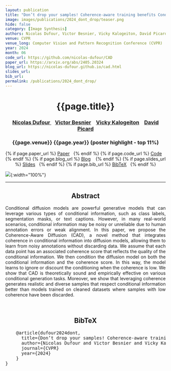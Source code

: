 ```yaml
---
layout: publication
title: "Don’t drop your samples! Coherence-aware training benefits Conditional diffusion"
image: images/publications/2024_dont_drop/teaser.png
hide: false
category: [Image Synthesis]
authors: Nicolas Dufour, Victor Besnier, Vicky Kalogeiton, David Picard
venue: CVPR
venue_long: Computer Vision and Pattern Recognition Conference (CVPR)
year: 2024
month: 06
code_url: https://github.com/nicolas-dufour/CAD
paper_url: https://arxiv.org/abs/2405.20324
blog_url: https://nicolas-dufour.github.io/cad.html
slides_url:
bib_url:
permalink: /publications/2024_dont_drop/
---
```


<h1 align="center"> {{page.title}} </h1>
<!-- Simple call of authors -->
<!-- <h3 align="center"> {{page.authors}} </h3> -->
<!-- Alternatively you can add links to author pages -->
<h3 align="center"> <a href="https://nicolas-dufour.github.io/"> Nicolas Dufour </a> &nbsp;&nbsp; <a href="https://scholar.google.com/citations?hl=fr&user=n_C2h-QAAAAJ">Victor Besnier</a> &nbsp;&nbsp; <a href="https://vicky.kalogeiton.info/">Vicky Kalogeiton</a> &nbsp;&nbsp; <a href="https://davidpicard.github.io/">David Picard</a></h3>


<h3 align="center"> {{page.venue}} {{page.year}} (poster highlight - top 11%) </h3>

<div align="center">
  <p>
    {% if page.paper_url %}
    <a href="{{ page.paper_url }}"><i class="far fa-file-pdf"></i> Paper</a>&nbsp;&nbsp;
    {% endif %}
    {% if page.code_url %}
    <a href="{{ page.code_url }}"><i class="fab fa-github"></i> Code</a> &nbsp;&nbsp;
    {% endif %}
    {% if page.blog_url %}
    <a href="{{ page.blog_url }}"><i class="fab fa-blogger"></i> Blog</a> &nbsp;&nbsp;
    {% endif %}
    {% if page.slides_url %}
    <a href="{{ page.slides_url }}"><i class="far fa-file-pdf"></i> Slides</a>&nbsp;&nbsp;
    {% endif %}
    {% if page.bib_url %}
    <a href="{{ page.bib_url}}"><i class="far fa-file-alt"></i> BibTeX</a>&nbsp;&nbsp;
    {% endif %}
  </p>
</div>


![](../../images/publications/2024_dont_drop/teaser.png){:width="100%"}

<hr>

<h2  align="center"> Abstract</h2>

<p align="justify">Conditional diffusion models are powerful generative models that can leverage various types of conditional information, such as class labels, segmentation masks, or text captions. However, in many real-world scenarios, conditional information may be noisy or unreliable due to human annotation errors or weak alignment. In this paper, we propose the Coherence-Aware Diffusion (CAD), a novel method that integrates coherence in conditional information into diffusion models, allowing them to learn from noisy annotations without discarding data. We assume that each data point has an associated coherence score that reflects the quality of the conditional information. We then condition the diffusion model on both the conditional information and the coherence score. In this way, the model learns to ignore or discount the conditioning when the coherence is low. We show that CAD is theoretically sound and empirically effective on various conditional generation tasks. Moreover, we show that leveraging coherence generates realistic and diverse samples that respect conditional information better than models trained on cleaned datasets where samples with low coherence have been discarded.</p>

<br>

<h2  align="center">BibTeX</h2>
<left>
  <pre class="bibtex-box">
    @article{dufour2024dont,
      title={Don’t drop your samples! Coherence-aware training benefits Conditional diffusion},
      author={Nicolas Dufour and Victor Besnier and Vicky Kalogeiton and David Picard},
      journal={CVPR}
      year={2024}
    }
}</pre>
</left>

<br>

